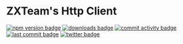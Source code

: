 # ZXTeam's Http Client
[![npm version badge](https://img.shields.io/npm/v/@zxteam/logger.svg)](https://www.npmjs.com/package/@zxteam/logger)
[![downloads badge](https://img.shields.io/npm/dm/@zxteam/logger.svg)](https://www.npmjs.org/package/@zxteam/logger)
[![commit activity badge](https://img.shields.io/github/commit-activity/m/zxteamorg/node.logger)](https://github.com/zxteamorg/node.logger/pulse)
[![last commit badge](https://img.shields.io/github/last-commit/zxteamorg/node.logger)](https://github.com/zxteamorg/node.logger/graphs/commit-activity)
[![twitter badge](https://img.shields.io/twitter/follow/zxteamorg?style=social&logo=twitter)](https://twitter.com/zxteamorg)
